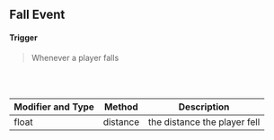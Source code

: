 ## Fall Event


#### Trigger
> Whenever a player falls
<br>
<br>



Modifier and Type | Method | Description
------- | ------------- | -------------------------------------------------------------
float | distance | the distance the player fell
